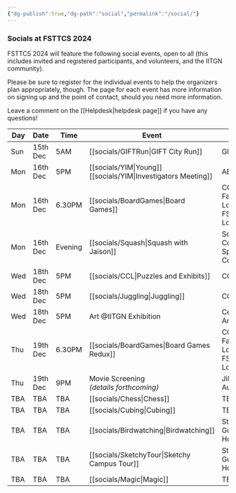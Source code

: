 ```yaml
---
{"dg-publish":true,"dg-path":"social","permalink":"/social/"}
---
```


### Socials at FSTTCS 2024

FSTTCS 2024 will feature the following social events, open to all (this includes invited and registered participants, and volunteers, and the IITGN community).

Please be sure to register for the individual events to help the organizers plan appropriately, though. The page for each event has more information on signing up and the point of contact, should you need more information. 

Leave a comment on the [[Helpdesk\|helpdesk page]] if you have any questions!

| Day | Date     | Time    | Event                                            | Venue                                    | Cost            |
| --- | -------- | ------- | ------------------------------------------------ | ---------------------------------------- | --------------- |
| Sun | 15th Dec | 5AM     | [[socials/GIFTRun\|GIFT City Run]]                       | GIFT City                                | 499 INR onwards |
| Mon | 16th Dec | 5PM     | [[socials/YIM\|Young]]<br>[[socials/YIM\|Investigators Meeting]] | AB 1/101                                 | Free            |
| Mon | 16th Dec | 6.30PM  | [[socials/BoardGames\|Board Games]]                      | CCL,<br>Faculty Lounge,<br>FSTTCS Lounge | Free            |
| Mon | 16th Dec | Evening | [[socials/Squash\|Squash with Jaison]]                   | Squash Court, <br>Sports Complex         | Free            |
| Wed | 18th Dec | 5PM     | [[socials/CCL\|Puzzles and Exhibits]]                    | CCL                                      | Free            |
| Wed | 18th Dec | 5PM     | [[socials/Juggling\|Juggling]]                                     | CCL                                      | Free            |
| Wed | 18th Dec | 5PM     | Art @IITGN Exhibition                            | Central Arcade                           | Free            |
| Thu | 19th Dec | 6.30PM  | [[socials/BoardGames\|Board Games Redux]]                | CCL,<br>Faculty Lounge,<br>FSTTCS Lounge | Free            |
| Thu | 19th Dec | 9PM     | Movie Screening<br>_(details forthcoming)_       | Jibaben<br>Auditorium                    | Free            |
| TBA | TBA      | TBA     | [[socials/Chess\|Chess]]                                        | TBA                                      | Free            |
| TBA | TBA      | TBA     | [[socials/Cubing\|Cubing]]                                       | TBA                                      | Free            |
| TBA | TBA      | TBA     | [[socials/Birdwatching\|Birdwatching]]                                 | Start from <br>Guest House               | Free            |
| TBA | TBA      | TBA     | [[socials/SketchyTour\|Sketchy Campus Tour]]             | Start from<br>Guest House                | Free            |
| TBA | TBA      | TBA     | [[socials/Magic\|Magic]]                                        | TBA                                      | Free            |


